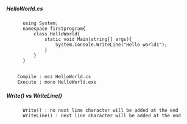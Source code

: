 ##### HelloWorld.cs
          using System;
          namespace firstprogram{
              class HelloWorld{
                  static void Main(string[] args){
                      System.Console.WriteLine("Hello world1");
                  }
              }
          }


        Compile : mcs HelloWorld.cs
        Execute : mono HelloWorld.exe


##### Write() vs WriteLine()
          Write() : no next line character will be added at the end
          WriteLine() : next line character will be added at the end
